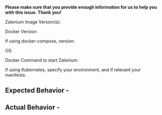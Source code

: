**Please make sure that you provide enough information for us to help you with this issue. Thank you!**

<!-- If you are using Zalenium and you want to support us, do so by starring the project! -->

Zalenium Image Version(s):  
<!-- 3.5.3b, 3.6.0a. 3.7.0a etc -->
Docker Version:  
<!-- 17.09.0-ce, 17.06.2-ce etc -->
If using docker-compose, version:  
<!-- 1.16.1 etc -->
OS: 
<!-- Windows 10, OSX Yosemite, Centos6, etc -->
Docker Command to start Zalenium:  
<!-- docker run ...  -->
If using Kubernetes, specify your environment, and if relevant your manifests:  

## Expected Behavior -

## Actual Behavior -
